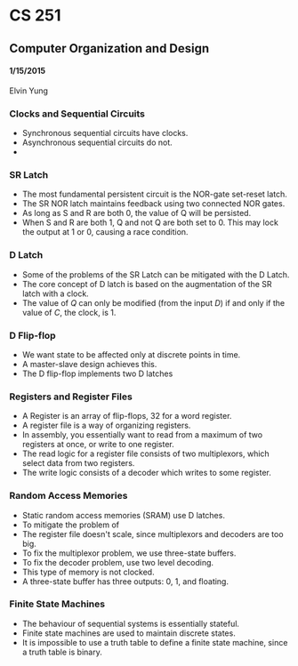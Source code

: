 # CS 251
## Computer Organization and Design
#### 1/15/2015
Elvin Yung

### Clocks and Sequential Circuits
* Synchronous sequential circuits have clocks.
* Asynchronous sequential circuits do not.
* 

### SR Latch
* The most fundamental persistent circuit is the NOR-gate set-reset latch.
* The SR NOR latch maintains feedback using two connected NOR gates.
* As long as S and R are both 0, the value of Q will be persisted.
* When S and R are both 1, Q and not Q are both set to 0. This may lock the output at 1 or 0, causing a race condition.

### D Latch
* Some of the problems of the SR Latch can be mitigated with the D Latch.
* The core concept of D latch is based on the augmentation of the SR latch with a clock. 
* The value of *Q* can only be modified (from the input *D*) if and only if the value of *C*, the clock, is 1.

### D Flip-flop
* We want state to be affected only at discrete points in time.
* A master-slave design achieves this.
* The D flip-flop implements two D latches 

### Registers and Register Files
* A Register is an array of flip-flops, 32 for a word register.
* A register file is a way of organizing registers.
* In assembly, you essentially want to read from a maximum of two registers at once, or write to one register.
* The read logic for a register file consists of two multiplexors, which select data from two registers.
* The write logic consists of a decoder which writes to some register.

### Random Access Memories
* Static random access memories (SRAM) use D latches. 
* To mitigate the problem of 
* The register file doesn't scale, since multiplexors and decoders are too big.
* To fix the multiplexor problem, we use three-state buffers.
* To fix the decoder problem, use two level decoding.
* This type of memory is not clocked.
* A three-state buffer has three outputs: 0, 1, and floating.

### Finite State Machines
* The behaviour of sequential systems is essentially stateful.
* Finite state machines are used to maintain discrete states.
* It is impossible to use a truth table to define a finite state machine, since a truth table is binary.